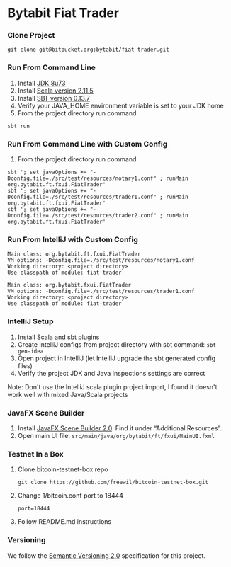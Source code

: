 Bytabit Fiat Trader
===================

### Clone Project

```
git clone git@bitbucket.org:bytabit/fiat-trader.git 
```

### Run From Command Line

1. Install [JDK 8u73](https://jdk8.java.net/download.html)
2. Install [Scala version  2.11.5](http://www.scala-lang.org/download/)
3. Install [SBT version 0.13.7](http://www.scala-sbt.org/download.html)
4. Verify your JAVA_HOME environment variable is set to your JDK home
5. From the project directory run command:

```
sbt run
```

### Run From Command Line with Custom Config

1. From the project directory run command:

```
sbt '; set javaOptions += "-Dconfig.file=./src/test/resources/notary1.conf" ; runMain org.bytabit.ft.fxui.FiatTrader'
sbt '; set javaOptions += "-Dconfig.file=./src/test/resources/trader1.conf" ; runMain org.bytabit.ft.fxui.FiatTrader'
sbt '; set javaOptions += "-Dconfig.file=./src/test/resources/trader2.conf" ; runMain org.bytabit.ft.fxui.FiatTrader'
```

### Run From IntelliJ with Custom Config 

```
Main class: org.bytabit.ft.fxui.FiatTrader
VM options: -Dconfig.file=./src/test/resources/notary1.conf
Working directory: <project directory>
Use classpath of module: fiat-trader
```

```
Main class: org.bytabit.fxui.FiatTrader
VM options: -Dconfig.file=./src/test/resources/trader1.conf
Working directory: <project directory>
Use classpath of module: fiat-trader
```

### IntelliJ Setup

1. Install Scala and sbt plugins
2. Create IntelliJ configs from project directory with sbt command: ```sbt gen-idea```
3. Open project in IntelliJ (let IntelliJ upgrade the sbt generated config files)
4. Verify the project JDK and Java Inspections settings are correct

Note: Don't use the IntelliJ scala plugin project import, I found it doesn't work well with mixed Java/Scala projects 

### JavaFX Scene Builder

1. Install [JavaFX Scene Builder 2.0](http://www.oracle.com/technetwork/java/javase/downloads/index.html). Find it under “Additional Resources”.
2. Open main UI file: ```src/main/java/org/bytabit/ft/fxui/MainUI.fxml```

### Testnet In a Box

1. Clone bitcoin-testnet-box repo
    
    ```
    git clone https://github.com/freewil/bitcoin-testnet-box.git
    ```

2. Change 1/bitcoin.conf port to 18444  
    
    ```
    port=18444
    ```

3. Follow README.md instructions

### Versioning

We follow the [Semantic Versioning 2.0](http://semver.org/spec/v2.0.0.html) specification for this project.